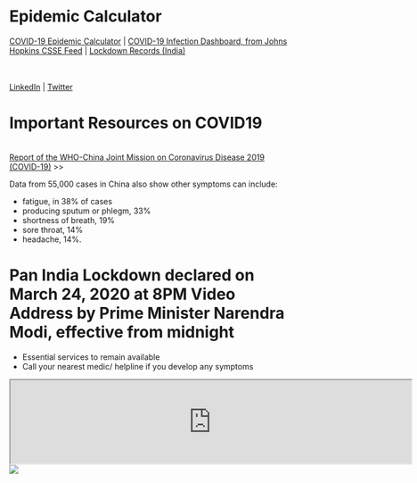 # Epidemic Calculator
<a href="https://krishnatre-siddhartha.github.io/COVID/index.html">COVID-19 Epidemic Calculator</a> | <a href="https://krishnatre-siddhartha.github.io/COVID/dbcovid.html">COVID-19 Infection Dashboard, from Johns Hopkins CSSE Feed</a> |
<a href="https://krishnatre-siddhartha.github.io/lockdown/">Lockdown Records (India)</a>


<br> <br>
<a href="https://www.linkedin.com/in/krishnatre-siddhartha/">LinkedIn</a> | <a href="https://twitter.com/krishnatre_sid">Twitter</a>

# Important Resources on COVID19

<a href="https://www.who.int/docs/default-source/coronaviruse/who-china-joint-mission-on-covid-19-final-report.pdf">
<br>
Report of the WHO-China Joint Mission on Coronavirus Disease 2019 (COVID-19)</a> >>

Data from 55,000 cases in China also show other symptoms can include:
 - fatigue, in 38% of cases
 - producing sputum or phlegm, 33%
 - shortness of breath, 19%
 - sore throat, 14%
 - headache, 14%.

# Pan India Lockdown declared on March 24, 2020 at 8PM Video Address by Prime Minister Narendra Modi, effective from midnight
 - Essential services to remain available
 - Call your nearest medic/ helpline if you develop any symptoms

<iframe src="https://www.thequint.com/quintlab/novel-coronavirus-covid-19-outbreak-live-tracker/widget.html" width="720"></iframe>

<img src="https://camo.githubusercontent.com/229c37a5db866ebe12df76d97860f057a85f8a52/68747470733a2f2f7062732e7477696d672e636f6d2f6d656469612f45535f7633734d5545414134754b6b3f666f726d61743d6a7067266e616d653d343039367834303936">
